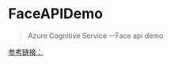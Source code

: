 # FaceAPIDemo
> Azure Cognitive Service --Face api demo

[参考链接：](https://dev.cognitive.azure.cn/docs/services/563879b61984550e40cbbe8d/operations/563879b61984550f30395236)
